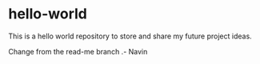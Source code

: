 # hello-world
This is a hello world repository to store and share my future project ideas.


Change from the read-me branch .- Navin
